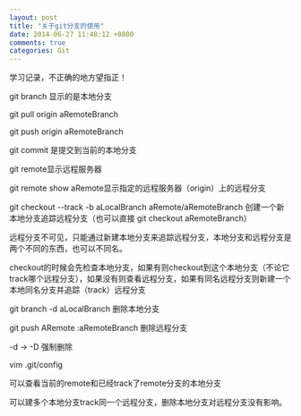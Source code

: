 ```yaml
---
layout: post
title: "关于git分支的使用"
date: 2014-06-27 11:48:12 +0800
comments: true
categories: Git
---
```

学习记录，不正确的地方望指正！

<!--more-->
git branch 显示的是本地分支

git pull origin aRemoteBranch

git push origin aRemoteBranch

git commit 是提交到当前的本地分支


git remote显示远程服务器

git remote show aRemote显示指定的远程服务器（origin）上的远程分支


git checkout --track -b aLocalBranch aRemote/aRemoteBranch 创建一个新本地分支追踪远程分支（也可以直接 git checkout aRemoteBranch）


远程分支不可见，只能通过新建本地分支来追踪远程分支，本地分支和远程分支是两个不同的东西，也可以不同名。


checkout的时候会先检查本地分支，如果有则checkout到这个本地分支（不论它track哪个远程分支），如果没有则查看远程分支，如果有同名远程分支则新建一个本地同名分支并追踪（track）远程分支


git branch -d aLocalBranch  删除本地分支

git push ARemote :aRemoteBranch 删除远程分支

-d -> -D 强制删除


vim .git/config

可以查看当前的remote和已经track了remote分支的本地分支


可以建多个本地分支track同一个远程分支，删除本地分支对远程分支没有影响。 